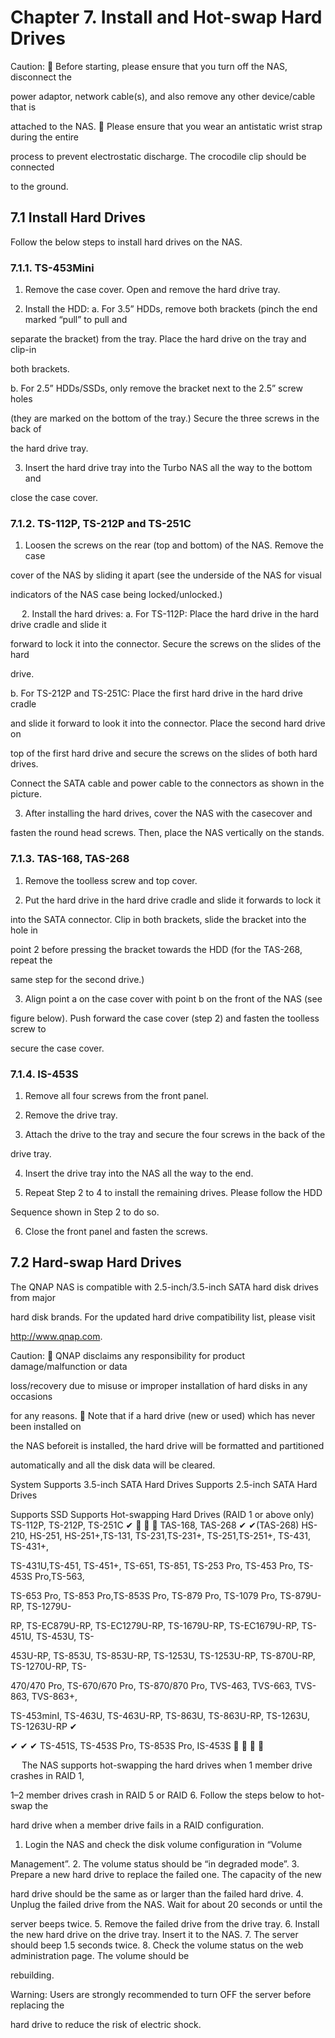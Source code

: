 # Chapter 7.	Install and Hot-swap Hard Drives



 Caution:
	Before starting, please ensure that you turn off the NAS, disconnect the 

power adaptor, network cable(s), and also remove any other device/cable that is 

attached to the NAS. 
	Please ensure that you wear an antistatic wrist strap during the entire 

process to prevent electrostatic discharge. The crocodile clip should be connected 

to the ground. 


## 7.1	Install Hard Drives



Follow the below steps to install hard drives on the NAS.


### 7.1.1.	TS-453Mini



1.	Remove the case cover. Open and remove the hard drive tray.
 

2.	Install the HDD:
a.	For 3.5” HDDs, remove both brackets (pinch the end marked “pull” to pull and 

separate the bracket) from the tray. Place the hard drive on the tray and clip-in 

both brackets.
 
 

b.	For 2.5” HDDs/SSDs, only remove the bracket next to the 2.5” screw holes 

(they are marked on the bottom of the tray.) Secure the three screws in the back of 

the hard drive tray.
 

3.	Insert the hard drive tray into the Turbo NAS all the way to the bottom and 

close the case cover.
 


### 7.1.2.	TS-112P, TS-212P and TS-251C



1.	Loosen the screws on the rear (top and bottom) of the NAS. Remove the case 

cover of the NAS by sliding it apart (see the underside of the NAS for visual 

indicators of the NAS case being locked/unlocked.) 
 
 
2.	Install the hard drives:
a.	For TS-112P: Place the hard drive in the hard drive cradle and slide it 

forward to lock it into the connector. Secure the screws on the slides of the hard 

drive. 
 

b.	For TS-212P and TS-251C: Place the first hard drive in the hard drive cradle 

and slide it forward to look it into the connector. Place the second hard drive on 

top of the first hard drive and secure the screws on the slides of both hard drives. 

Connect the SATA cable and power cable to the connectors as shown in the picture.
 
 

3.	After installing the hard drives, cover the NAS with the casecover and 

fasten the round head screws. Then, place the NAS vertically on the stands. 
 


### 7.1.3.	TAS-168, TAS-268



1.	Remove the toolless screw and top cover.  
 

2.	Put the hard drive in the hard drive cradle and slide it forwards to lock it 

into the SATA connector. Clip in both brackets, slide the bracket into the hole in 

point 2 before pressing the bracket towards the HDD (for the TAS-268, repeat the 

same step for the second drive.)
 

3.	Align point a on the case cover with point b on the front of the NAS (see 

figure below). Push forward the case cover (step 2) and fasten the toolless screw to 

secure the case cover. 
 


### 7.1.4.	IS-453S



1.	Remove all four screws from the front panel. 
 

2.	Remove the drive tray.  
 

3.	Attach the drive to the tray and secure the four screws in the back of the 

drive tray.
 

4.	Insert the drive tray into the NAS all the way to the end. 
 

5.	Repeat Step 2 to 4 to install the remaining drives. Please follow the HDD 

Sequence shown in Step 2 to do so. 


6.	Close the front panel and fasten the screws.

## 7.2	Hard-swap Hard Drives

The QNAP NAS is compatible with 2.5-inch/3.5-inch SATA hard disk drives from major 

hard disk brands. For the updated hard drive compatibility list, please visit 

http://www.qnap.com.

 Caution:
	QNAP disclaims any responsibility for product damage/malfunction or data 

loss/recovery due to misuse or improper installation of hard disks in any occasions 

for any reasons.
	Note that if a hard drive (new or used) which has never been installed on 

the NAS beforeit is installed, the hard drive will be formatted and partitioned 

automatically and all the disk data will be cleared.

System	Supports 3.5-inch SATA Hard Drives	Supports 2.5-inch SATA Hard Drives	

Supports SSD	Supports Hot-swapping Hard Drives (RAID 1 or above only)
TS-112P, TS-212P, TS-251C	✔			
TAS-168, TAS-268	✔			✔(TAS-268)
HS-210, HS-251, HS-251+,TS-131, TS-231,TS-231+, TS-251,TS-251+, TS-431, TS-431+, 

TS-431U,TS-451, TS-451+, TS-651, TS-851, TS-253 Pro, TS-453 Pro, TS-453S Pro,TS-563, 

TS-653 Pro, TS-853 Pro,TS-853S Pro, TS-879 Pro, TS-1079 Pro, TS-879U-RP, TS-1279U-

RP, TS-EC879U-RP, TS-EC1279U-RP, TS-1679U-RP, TS-EC1679U-RP, TS-451U, TS-453U, TS-

453U-RP, TS-853U, TS-853U-RP, TS-1253U, TS-1253U-RP, TS-870U-RP, TS-1270U-RP, TS-

470/470 Pro, TS-670/670 Pro, TS-870/870 Pro, TVS-463, TVS-663, TVS-863, TVS-863+, 

TS-453minI, TS-463U, TS-463U-RP, TS-863U, TS-863U-RP, TS-1263U, TS-1263U-RP	✔	

✔	✔	✔
TS-451S, TS-453S Pro, TS-853S Pro, IS-453S		✔	✔	✔

 
The NAS supports hot-swapping the hard drives when 1 member drive crashes in RAID 1, 

1–2 member drives crash in RAID 5 or RAID 6. Follow the steps below to hot-swap the 

hard drive when a member drive fails in a RAID configuration.
1.	Login the NAS and check the disk volume configuration in “Volume 

Management”.
2.	The volume status should be “in degraded mode”.
3.	Prepare a new hard drive to replace the failed one. The capacity of the new 

hard drive should be the same as or larger than the failed hard drive.
4.	Unplug the failed drive from the NAS. Wait for about 20 seconds or until the 

server beeps twice.
5.	Remove the failed drive from the drive tray.
6.	Install the new hard drive on the drive tray. Insert it to the NAS.
7.	The server should beep 1.5 seconds twice.
8.	Check the volume status on the web administration page. The volume should be 

rebuilding.

 Warning: Users are strongly recommended to turn OFF the server before replacing the 

hard drive to reduce the risk of electric shock.